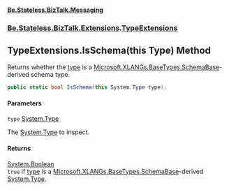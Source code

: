 #### [Be.Stateless.BizTalk.Messaging](README.md 'README')
### [Be.Stateless.BizTalk.Extensions](Be.Stateless.BizTalk.Extensions.md 'Be.Stateless.BizTalk.Extensions').[TypeExtensions](TypeExtensions.md 'Be.Stateless.BizTalk.Extensions.TypeExtensions')

## TypeExtensions.IsSchema(this Type) Method

Returns whether the [type](TypeExtensions.IsSchema(thisType).md#Be.Stateless.BizTalk.Extensions.TypeExtensions.IsSchema(thisSystem.Type).type 'Be.Stateless.BizTalk.Extensions.TypeExtensions.IsSchema(this System.Type).type') is a [Microsoft.XLANGs.BaseTypes.SchemaBase](https://docs.microsoft.com/en-us/dotnet/api/Microsoft.XLANGs.BaseTypes.SchemaBase 'Microsoft.XLANGs.BaseTypes.SchemaBase')-derived schema type.

```csharp
public static bool IsSchema(this System.Type type);
```
#### Parameters

<a name='Be.Stateless.BizTalk.Extensions.TypeExtensions.IsSchema(thisSystem.Type).type'></a>

`type` [System.Type](https://docs.microsoft.com/en-us/dotnet/api/System.Type 'System.Type')

The [System.Type](https://docs.microsoft.com/en-us/dotnet/api/System.Type 'System.Type') to inspect.

#### Returns
[System.Boolean](https://docs.microsoft.com/en-us/dotnet/api/System.Boolean 'System.Boolean')  
`true` if [type](TypeExtensions.IsSchema(thisType).md#Be.Stateless.BizTalk.Extensions.TypeExtensions.IsSchema(thisSystem.Type).type 'Be.Stateless.BizTalk.Extensions.TypeExtensions.IsSchema(this System.Type).type') is a [Microsoft.XLANGs.BaseTypes.SchemaBase](https://docs.microsoft.com/en-us/dotnet/api/Microsoft.XLANGs.BaseTypes.SchemaBase 'Microsoft.XLANGs.BaseTypes.SchemaBase')-derived [System.Type](https://docs.microsoft.com/en-us/dotnet/api/System.Type 'System.Type').